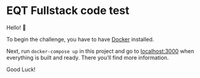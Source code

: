 # EQT Fullstack code test

Hello! :wave:

To begin the challenge, you have to have [Docker](https://docker.com) installed.

Next, run `docker-compose up` in this project and go to
[localhost:3000](http://localhost:3000) when everything is built and ready.
There you'll find more information.

Good Luck!
